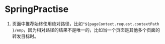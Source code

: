 # SpringPractise

1. 页面中推荐始终使用绝对路径，比如`"${pageContext.request.contextPath }/emp`，因为相对路径的结果不是唯一的，比如当一个页面是其他多个页面的转发目标时。
